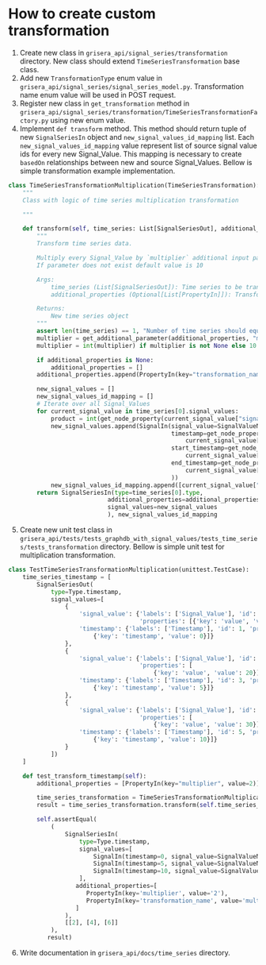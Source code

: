 # How to create custom transformation

1. Create new class in `grisera_api/signal_series/transformation` directory. New class should
   extend `TimeSeriesTransformation` base class.
2. Add new `TransformationType` enum value in `grisera_api/signal_series/signal_series_model.py`. Transformation name enum
   value will be used in POST request.
3. Register new class in `get_transformation` method
   in `grisera_api/signal_series/transformation/TimeSeriesTransformationFactory.py` using new enum value.
4. Implement `def transform` method. This method should return tuple of new `SignalSeriesIn` object
   and `new_signal_values_id_mapping` list. Each `new_signal_values_id_mapping` value represent list of source signal
   value ids for every new Signal_Value. This mapping is necessary to create `basedOn` relationships between new and
   source Signal_Values. Bellow is simple transformation example implementation.

```python
class TimeSeriesTransformationMultiplication(TimeSeriesTransformation):
    """
    Class with logic of time series multiplication transformation

    """

    def transform(self, time_series: List[SignalSeriesOut], additional_properties: Optional[List[PropertyIn]]):
        """
        Transform time series data.

        Multiply every Signal_Value by `multiplier` additional input parameter.
        If parameter does not exist default value is 10

        Args:
            time_series (List[SignalSeriesOut]): Time series to be transformed
            additional_properties (Optional[List[PropertyIn]]): Transformation parameters

        Returns:
            New time series object
        """
        assert len(time_series) == 1, "Number of time series should equals 1 for multiplication transformation"
        multiplier = get_additional_parameter(additional_properties, "multiplier")
        multiplier = int(multiplier) if multiplier is not None else 10

        if additional_properties is None:
            additional_properties = []
        additional_properties.append(PropertyIn(key="transformation_name", value=TransformationType.MULTIPLICATION))

        new_signal_values = []
        new_signal_values_id_mapping = []
        # Iterate over all Signal_Values
        for current_signal_value in time_series[0].signal_values:
            product = int(get_node_property(current_signal_value["signal_value"], "value")) * multiplier
            new_signal_values.append(SignalIn(signal_value=SignalValueNodesIn(value=product),
                                              timestamp=get_node_property(
                                                  current_signal_value["timestamp"], "timestamp"),
                                              start_timestamp=get_node_property(
                                                  current_signal_value["timestamp"], "start_timestamp"),
                                              end_timestamp=get_node_property(
                                                  current_signal_value["timestamp"], "end_timestamp"),
                                              ))
            new_signal_values_id_mapping.append([current_signal_value["signal_value"]["id"]])
        return SignalSeriesIn(type=time_series[0].type,
                            additional_properties=additional_properties,
                            signal_values=new_signal_values
                            ), new_signal_values_id_mapping
```

5. Create new unit test class
   in `grisera_api/tests/tests_graphdb_with_signal_values/tests_time_series/tests_transformation` directory. Bellow is
   simple unit test for multiplication transformation.

```python
class TestTimeSeriesTransformationMultiplication(unittest.TestCase):
    time_series_timestamp = [
        SignalSeriesOut(
            type=Type.timestamp,
            signal_values=[
                {
                    'signal_value': {'labels': ['Signal_Value'], 'id': 2,
                                     'properties': [{'key': 'value', 'value': 10}]},
                    'timestamp': {'labels': ['Timestamp'], 'id': 1, 'properties': [
                        {'key': 'timestamp', 'value': 0}]}
                },
                {
                    'signal_value': {'labels': ['Signal_Value'], 'id': 4,
                                     'properties': [
                                         {'key': 'value', 'value': 20}]},
                    'timestamp': {'labels': ['Timestamp'], 'id': 3, 'properties': [
                        {'key': 'timestamp', 'value': 5}]}
                },
                {
                    'signal_value': {'labels': ['Signal_Value'], 'id': 6,
                                     'properties': [
                                         {'key': 'value', 'value': 30}]},
                    'timestamp': {'labels': ['Timestamp'], 'id': 5, 'properties': [
                        {'key': 'timestamp', 'value': 10}]}
                }
            ])
    ]

    def test_transform_timestamp(self):
        additional_properties = [PropertyIn(key="multiplier", value=2)]

        time_series_transformation = TimeSeriesTransformationMultiplication()
        result = time_series_transformation.transform(self.time_series_timestamp, additional_properties)

        self.assertEqual(
            (
                SignalSeriesIn(
                    type=Type.timestamp,
                    signal_values=[
                        SignalIn(timestamp=0, signal_value=SignalValueNodesIn(value=20)),
                        SignalIn(timestamp=5, signal_value=SignalValueNodesIn(value=40)),
                        SignalIn(timestamp=10, signal_value=SignalValueNodesIn(value=60))
                    ],
                   additional_properties=[
                      PropertyIn(key='multiplier', value='2'),
                      PropertyIn(key='transformation_name', value='multiplication')
                   ]
                ),
                [[2], [4], [6]]
            ),
           result)
```

6. Write documentation in `grisera_api/docs/time_series` directory.